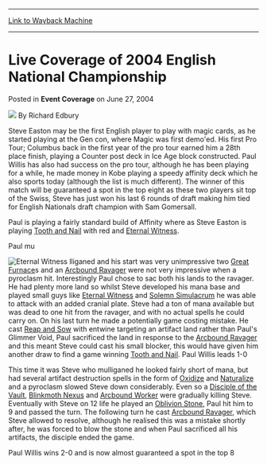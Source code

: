 
---
[Link to Wayback Machine](https://web.archive.org/web/20211021152428/https://magic.wizards.com/en/articles/archive/event-coverage/live-coverage-2004-english-national-championship-2004-06-27-6)

[_metadata_:author]:- "Richard Edbury"
[_metadata_:description]:- "Steve Easton may be the first English player to play with magic cards, as he started playing at the Gen con, where Magic was first demo'ed. His first Pro Tour; Columbus back in the first year of the pro tour earned him a 28th place finish, playing a Counter post deck in Ice Age block constructed. Paul Willis has also had success on the pro tour, although he has been playing"
[_metadata_:generator]:- "Drupal 7 (http://drupal.org)"
[_metadata_:node]:- "529786"
[_metadata_:publish_date]:- "2004-06-27"
[_metadata_:source]:- "div-main-content"
[_metadata_:title]:- "Live Coverage of 2004 English National Championship"
[_metadata_:wayback_capture_timestamp]:- "2021-10-21 15:24:28"
[_metadata_:wayback_raw_url]:- "https://web.archive.org/web/20211021152428id_/https://magic.wizards.com/en/articles/archive/event-coverage/live-coverage-2004-english-national-championship-2004-06-27-6"
[_metadata_:wayback_url]:- "https://magic.wizards.com/en/articles/archive/event-coverage/live-coverage-2004-english-national-championship-2004-06-27-6"
---


Live Coverage of 2004 English National Championship
===================================================



 Posted in **Event Coverage**
 on June 27, 2004 






![](https://media.magic.wizards.com/styles/auth_small/public/generic-avatar-150_89.png)
By Richard Edbury











Steve Easton may be the first English player to play with magic cards, as he started playing at the Gen con, where Magic was first demo'ed. His first Pro Tour; Columbus back in the first year of the pro tour earned him a 28th place finish, playing a Counter post deck in Ice Age block constructed. Paul Willis has also had success on the pro tour, although he has been playing for a while, he made money in Kobe playing a speedy affinity deck which he also sports today (although the list is much different). The winner of this match will be guaranteed a spot in the top eight as these two players sit top of the Swiss, Steve has just won his last 6 rounds of draft making him tied for English Nationals draft champion with Sam Gomersall.


Paul is playing a fairly standard build of Affinity where as Steve Easton is playing [Tooth and Nail](https://gatherer.wizards.com/Pages/Card/Details.aspx?name=Tooth+and+Nail) with red and [Eternal Witness](https://gatherer.wizards.com/Pages/Card/Details.aspx?name=Eternal+Witness). 


Paul mu

![Eternal Witness](http://gatherer.wizards.com/Handlers/Image.ashx?type=card&name=Eternal+Witness) lliganed and his start was very unimpressive two [Great Furnace](https://gatherer.wizards.com/Pages/Card/Details.aspx?name=Great+Furnace)s and an [Arcbound Ravager](https://gatherer.wizards.com/Pages/Card/Details.aspx?name=Arcbound+Ravager) were not very impressive when a pyroclasm hit. Interestingly Paul chose to sac both his lands to the ravager. He had plenty more land so whilst Steve developed his mana base and played small guys like [Eternal Witness](https://gatherer.wizards.com/Pages/Card/Details.aspx?name=Eternal+Witness) and [Solemn Simulacrum](https://gatherer.wizards.com/Pages/Card/Details.aspx?name=Solemn+Simulacrum) he was able to attack with an added cranial plate. Steve had a ton of mana available but was dead to one hit from the ravager, and with no actual spells he could carry on. On his last turn he made a potentially game costing mistake. He cast [Reap and Sow](https://gatherer.wizards.com/Pages/Card/Details.aspx?name=Reap+and+Sow) with entwine targeting an artifact land rather than Paul's Glimmer Void, Paul sacrificed the land in response to the [Arcbound Ravager](https://gatherer.wizards.com/Pages/Card/Details.aspx?name=Arcbound+Ravager) and this meant Steve could cast his small blocker, this would have given him another draw to find a game winning [Tooth and Nail](https://gatherer.wizards.com/Pages/Card/Details.aspx?name=Tooth+and+Nail).
 Paul Willis leads 1-0


This time it was Steve who mulliganed he looked fairly short of mana, but had several artifact destruction spells in the form of [Oxidize](https://gatherer.wizards.com/Pages/Card/Details.aspx?name=Oxidize) and [Naturalize](https://gatherer.wizards.com/Pages/Card/Details.aspx?name=Naturalize) and a pyroclasm slowed Steve down considerably. Even so a [Disciple of the Vault](https://gatherer.wizards.com/Pages/Card/Details.aspx?name=Disciple+of+the+Vault), [Blinkmoth Nexus](https://gatherer.wizards.com/Pages/Card/Details.aspx?name=Blinkmoth+Nexus) and [Arcbound Worker](https://gatherer.wizards.com/Pages/Card/Details.aspx?name=Arcbound+Worker) were gradually killing Steve. Eventually with Steve on 12 life he played an [Oblivion Stone](https://gatherer.wizards.com/Pages/Card/Details.aspx?name=Oblivion+Stone), Paul hit him to 9 and passed the turn. The following turn he cast [Arcbound Ravager](https://gatherer.wizards.com/Pages/Card/Details.aspx?name=Arcbound+Ravager), which Steve allowed to resolve, although he realised this was a mistake shortly after, he was forced to blow the stone and when Paul sacrificed all his artifacts, the disciple ended the game.


Paul Willis wins 2-0 and is now almost guaranteed a spot in the top 8 








